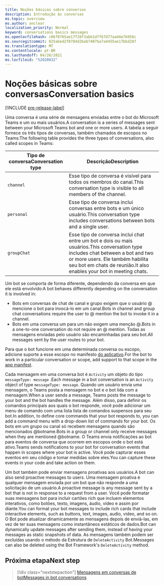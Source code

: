 ```yaml
---
title: Noções básicas sobre conversas
description: Introdução às conversas
ms.topic: overview
ms.author: anclear
localization_priority: Normal
keyword: conversations basics messages
ms.openlocfilehash: c06f8765ae17f28f3abb1dff67d77aad4e76958c
ms.sourcegitcommit: 825abed2f8784d2bab7407ba7a4455ae17bbd28f
ms.translationtype: MT
ms.contentlocale: pt-BR
ms.lasthandoff: 04/26/2021
ms.locfileid: "52020032"
---
```

# <a name="conversation-basics"></a><span data-ttu-id="1ee54-103">Noções básicas sobre conversas</span><span class="sxs-lookup"><span data-stu-id="1ee54-103">Conversation basics</span></span>

[!INCLUDE [pre-release-label](~/includes/v4-to-v3-pointer-bots.md)]

<span data-ttu-id="1ee54-104">Uma conversa é uma série de mensagens enviadas entre o bot do Microsoft Teams e um ou mais usuários.</span><span class="sxs-lookup"><span data-stu-id="1ee54-104">A conversation is a series of messages sent between your Microsoft Teams bot and one or more users.</span></span> <span data-ttu-id="1ee54-105">A tabela a seguir fornece os três tipos de conversas, também chamados de escopos no Teams:</span><span class="sxs-lookup"><span data-stu-id="1ee54-105">The following table provides the three types of conversations, also called scopes in Teams:</span></span>

| <span data-ttu-id="1ee54-106">Tipo de conversa</span><span class="sxs-lookup"><span data-stu-id="1ee54-106">Conversation type</span></span> | <span data-ttu-id="1ee54-107">Descrição</span><span class="sxs-lookup"><span data-stu-id="1ee54-107">Description</span></span> |
| ------- | ----------- |
| `channel` | <span data-ttu-id="1ee54-108">Esse tipo de conversa é visível para todos os membros do canal.</span><span class="sxs-lookup"><span data-stu-id="1ee54-108">This conversation type is visible to all members of the channel.</span></span> |
| `personal` | <span data-ttu-id="1ee54-109">Esse tipo de conversa inclui conversas entre bots e um único usuário.</span><span class="sxs-lookup"><span data-stu-id="1ee54-109">This conversation type includes conversations between bots and a single user.</span></span> |
| `groupChat` | <span data-ttu-id="1ee54-110">Esse tipo de conversa inclui chat entre um bot e dois ou mais usuários.</span><span class="sxs-lookup"><span data-stu-id="1ee54-110">This conversation type includes chat between a bot and two or more users.</span></span> <span data-ttu-id="1ee54-111">Ele também habilita seu bot em chats de reunião.</span><span class="sxs-lookup"><span data-stu-id="1ee54-111">It also enables your bot in meeting chats.</span></span> |

<span data-ttu-id="1ee54-112">Um bot se comporta de forma diferente, dependendo da conversa em que ele está envolvido:</span><span class="sxs-lookup"><span data-stu-id="1ee54-112">A bot behaves differently depending on the conversation it is involved in:</span></span>

* <span data-ttu-id="1ee54-113">Bots em conversas de chat de canal e grupo exigem que o usuário @ mencione o bot para invocá-lo em um canal.</span><span class="sxs-lookup"><span data-stu-id="1ee54-113">Bots in channel and group chat conversations require the user to @ mention the bot to invoke it in a channel.</span></span>
* <span data-ttu-id="1ee54-114">Bots em uma conversa um para um não exigem uma menção @.</span><span class="sxs-lookup"><span data-stu-id="1ee54-114">Bots in a one-to-one conversation do not require an @ mention.</span></span> <span data-ttu-id="1ee54-115">Todas as mensagens enviadas pelo usuário são encaminhadas para seu bot.</span><span class="sxs-lookup"><span data-stu-id="1ee54-115">All messages sent by the user routes to your bot.</span></span>

<span data-ttu-id="1ee54-116">Para que o bot funcione em uma determinada conversa ou escopo, adicione suporte a esse escopo no manifesto [do aplicativo](~/resources/schema/manifest-schema.md).</span><span class="sxs-lookup"><span data-stu-id="1ee54-116">For the bot to work in a particular conversation or scope, add support to that scope in the [app manifest](~/resources/schema/manifest-schema.md).</span></span>

<span data-ttu-id="1ee54-117">Cada mensagem em uma conversa bot é `Activity` um objeto do tipo `messageType: message` .</span><span class="sxs-lookup"><span data-stu-id="1ee54-117">Each message in a bot conversation is an `Activity` object of type `messageType: message`.</span></span> <span data-ttu-id="1ee54-118">Quando um usuário envia uma mensagem, o Teams posta a mensagem no bot e o bot lida com a mensagem.</span><span class="sxs-lookup"><span data-stu-id="1ee54-118">When a user sends a message, Teams posts the message to your bot and the bot handles the message.</span></span> <span data-ttu-id="1ee54-119">Além disso, para definir os comandos principais aos quais o bot responde, você pode adicionar um menu de comando com uma lista lista de comandos suspensos para seu bot.</span><span class="sxs-lookup"><span data-stu-id="1ee54-119">In addition, to define core commands that your bot responds to, you can add a command menu with a drop-down list of commands for your bot.</span></span> <span data-ttu-id="1ee54-120">Os bots em um grupo ou canal só recebem mensagens quando são mencionados @botname.</span><span class="sxs-lookup"><span data-stu-id="1ee54-120">Bots in a group or channel only receive messages when they are mentioned @botname.</span></span> <span data-ttu-id="1ee54-121">O Teams envia notificações ao bot para eventos de conversa que ocorrem em escopos onde o bot está ativo.</span><span class="sxs-lookup"><span data-stu-id="1ee54-121">Teams sends notifications to your bot for conversation events that happen in scopes where your bot is active.</span></span> <span data-ttu-id="1ee54-122">Você pode capturar esses eventos em seu código e tomar medidas sobre eles.</span><span class="sxs-lookup"><span data-stu-id="1ee54-122">You can capture these events in your code and take action on them.</span></span> 

<span data-ttu-id="1ee54-123">Um bot também pode enviar mensagens proativas aos usuários.</span><span class="sxs-lookup"><span data-stu-id="1ee54-123">A bot can also send proactive messages to users.</span></span> <span data-ttu-id="1ee54-124">Uma mensagem proativa é qualquer mensagem enviada por um bot que não responde a uma solicitação de um usuário.</span><span class="sxs-lookup"><span data-stu-id="1ee54-124">A proactive message is any message sent by a bot that is not in response to a request from a user.</span></span> <span data-ttu-id="1ee54-125">Você pode formatar suas mensagens bot para incluir cartões rich que incluem elementos interativos, como botões, texto, imagens, áudio, vídeo e assim por diante.</span><span class="sxs-lookup"><span data-stu-id="1ee54-125">You can format your bot messages to include rich cards that include interactive elements, such as buttons, text, images, audio, video, and so on.</span></span> <span data-ttu-id="1ee54-126">O Bot pode atualizar dinamicamente as mensagens depois de enviá-las, em vez de ter suas mensagens como instantâneos estáticos de dados.</span><span class="sxs-lookup"><span data-stu-id="1ee54-126">Bot can dynamically update messages after sending them, instead of having your messages as static snapshots of data.</span></span> <span data-ttu-id="1ee54-127">As mensagens também podem ser excluídas usando o método da Estrutura de `DeleteActivity` Bot.</span><span class="sxs-lookup"><span data-stu-id="1ee54-127">Messages can also be deleted using the Bot Framework's `DeleteActivity` method.</span></span>

## <a name="next-step"></a><span data-ttu-id="1ee54-128">Próxima etapa</span><span class="sxs-lookup"><span data-stu-id="1ee54-128">Next step</span></span>

> [!div class="nextstepaction"]
> [<span data-ttu-id="1ee54-129">Mensagens em conversas de bot</span><span class="sxs-lookup"><span data-stu-id="1ee54-129">Messages in bot conversations</span></span>](~/bots/how-to/conversations/conversation-messages.md)
